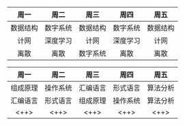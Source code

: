 |   周一   |   周二   |   周三   |   周四   |   周五   |
| :------: | :------: | :------: | :------: | :------: |
| 数据结构 | 数字系统 | 数据结构 | 数字系统 | 数据结构 |
|   计网   | 深度学习 |   计网   | 深度学习 |   计网   |
|   离散   |   离散   | 数字系统 |   离散   |   离散   |

|   周一   |   周二   |   周三   |   周四   |   周五   |
| :------: | :------: | :------: | :------: | :------: |
| 组成原理 | 操作系统 | 汇编语言 | 形式语言 | 算法分析 |
| 汇编语言 | 形式语言 | 组成原理 | 操作系统 | 算法分析 |
|   <++>   |   <++>   |   <++>   |   <++>   |   <++>   |
